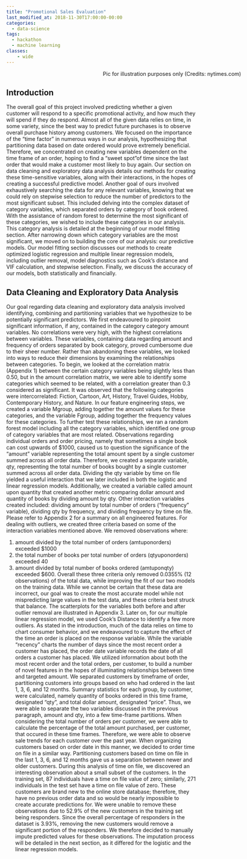 ```yaml
---
title: "Promotional Sales Evaluation"
last_modified_at: 2018-11-30T17:00:00-00:00
categories:
  - data-science
tags:
  - hackathon
  - machine learning
classes:
    - wide
---
```


<style>
figcaption {
  text-align: center;
}
</style>

<figure style="width: 800px" class="align-center">
  <img src="{{ site.url }}{{ site.baseurl }}/assets/images/Bookstore/bookstore.jpg" alt="">
  <figcaption class="align-center">Pic for illustration purposes only (Credits: nytimes.com)
</figcaption>
</figure>

## Introduction

The overall goal of this project involved predicting whether a given customer will respond to a specific promotional activity, and how much they will spend if they do respond. Almost all of the given data relies on time, in some variety, since the best way to predict future purchases is to observe overall purchase history among customers. We focused on the importance of the “time factor” in numerous ways in our analysis, hypothesizing that partitioning data based on date ordered would prove extremely beneficial. Therefore, we concentrated on creating new variables
dependent on the time frame of an order, hoping to find a “sweet spot”of time since the last order that would make a customer most likely to buy again. Our section on data cleaning and
exploratory data analysis details our methods for creating these time-sensitive variables, along with their interactions, in the hopes of creating a successful predictive model.
Another goal of ours involved exhaustively searching the data for any relevant variables,
knowing that we could rely on stepwise selection to reduce the number of predictors to the most significant subset. This included delving into the complex dataset of category variables, which separated orders by category of book ordered. With the assistance of random forest to determine the most significant of these categories, we wished to include these categories in our analysis. This category analysis is detailed at the beginning of our model fitting section. After narrowing down which category variables are the most significant, we moved on to building the core of our analysis: our predictive models. Our model fitting section discusses our methods to create optimized logistic regression and multiple linear regression models, including
outlier removal, model diagnostics such as Cook’s distance and VIF calculation, and stepwise selection. Finally, we discuss the accuracy of our models, both statistically and financially.

## Data Cleaning and Exploratory Data Analysis

Our goal regarding data cleaning and exploratory data analysis involved identifying,
combining and partitioning variables that we hypothesize to be potentially significant predictors.
We first endeavoured to pinpoint significant information, if any, contained in the category
category amount variables. No correlations were very high, with the highest correlations between
variables. These variables, containing data regarding amount and frequency of orders separated
by book category, proved cumbersome due to their sheer number. Rather than abandoning these
variables, we looked into ways to reduce their dimensions by examining the relationships
between categories. To begin, we looked at the correlation matrix (Appendix 1) between the
certain category variables being slightly less than 0.50, but in the amount correlation matrix, we
were able to identify some categories which seemed to be related, with a correlation greater than
0.3 considered as significant. It was observed that the following categories were intercorrelated:
Fiction, Cartoon, Art, History, Travel Guides, Hobby, Contemporary History, and Nature. In our
feature engineering steps, we created a variable Mgroup, adding together the amount values for
these categories, and the variable Fgroup, adding together the frequency values for these
categories. To further test these relationships, we ran a random forest model including all the
category variables, which identified one group of category variables that are most related.
Observations regarding individual orders and order pricing, namely that sometimes a
single book can cost upwards of $1000, caused us to question the significance of the “amount”
variable representing the total amount spent by a single customer summed across all order data.
Therefore, we created a separate variable, qty, representing the total number of books bought by
a single customer summed across all order data. Dividing the qty variable by time on file yielded
a useful interaction that we later included in both the logistic and linear regression models.
Additionally, we created a variable called amount upon quantity that created another metric
comparing dollar amount and quantity of books by dividing amount by qty. Other interaction
variables created included: dividing amount by total number of orders (“frequency” variable),
dividing qty by frequency, and dividing frequency by time on file. Please refer to Appendix 2 for
a summary on all engineered features.
For dealing with outliers, we created three criteria based on some of the interaction
variables mentioned above. We removed observations where:
1. amount divided by the total number of orders (amtuponorders) exceeded $1000
2. the total number of books per total number of orders (qtyuponorders) exceeded 40
3. amount divided by total number of books ordered (amtuponqty) exceeded $600.
Overall these three criteria only removed 0.0355% (12 observations) of the total data, while
improving the fit of our two models on the training data. While we cannot be certain that these
data are incorrect, our goal was to create the most accurate model while not mispredicting large
values in the test data, and these criteria best struck that balance. The scatterplots for the
variables both before and after outlier removal are illustrated in Appendix 3. Later on, for our
multiple linear regression model, we used Cook’s Distance to identify a few more outliers.
As stated in the introduction, much of the data relies on time to chart consumer behavior,
and we endeavoured to capture the effect of the time an order is placed on the response variable.
While the variable “recency” charts the number of days since the most recent order a customer
has placed, the order date variable records the date of all orders a customer has placed. We
utilized information about both the most recent order and the total orders, per customer, to build
a number of novel features in the hopes of illuminating relationships between time and targeted
amount. We separated customers by timeframe of order, partitioning customers into groups
based on who had ordered in the last 1, 3, 6, and 12 months. Summary statistics for each group,
by customer, were calculated, namely quantity of books ordered in this time frame, designated
“qty”, and total dollar amount, designated “price”. Thus, we were able to separate the two
variables discussed in the previous paragraph, amount and qty, into a few time-frame partitions.
When considering the total number of orders per customer, we were able to calculate the
percentage of the total amount purchased, per customer, that occured in these time frames.
Therefore, we were able to observe sale trends for each customer over the past year.
When organizing customers based on order date in this manner, we decided to order time
on file in a similar way. Partitioning customers based on time on file in the last 1, 3, 6, and 12
months gave us a separation between newer and older customers. During this analysis of time on
file, we discovered an interesting observation about a small subset of the customers. In the
training set, 87 individuals have a time on file value of zero; similarly, 271 individuals in the test
set have a time on file value of zero. These customers are brand new to the online store
database; therefore, they have no previous order data and so would be nearly impossible to create
accurate predictions for. We were unable to remove these observations due to 52.9% of the new
customers in the training set being responders. Since the overall percentage of responders in the
dataset is 3.93%, removing the new customers would remove a significant portion of the
responders. We therefore decided to manually impute predicted values for these observations.
The imputation process will be detailed in the next section, as it differed for the logistic and the
linear regression models.